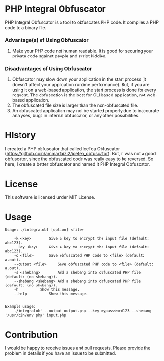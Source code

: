 
# PHP Integral Obfuscator
PHP Integral Obfuscator is a tool to obfuscates PHP code. It compiles a PHP code to a binary file.

### Advantage(s) of Using Obfuscator
1. Make your PHP code not human readable. It is good for securing your private code against people and script kiddies.

### Disadvantages of Using Obfuscator
1. Obfuscator may slow down your application in the start process (it doesn't affect your application runtime performance). But, if you are using it on a web-based application, the start process is done for every request. The obfuscation is the best for CLI based application, not web-based application.
2. The obfuscated file size is larger than the non-obfuscated file.
3. An obfuscated application may not be started properly due to inaccurate analyses, bugs in internal obfuscator, or any other possibilities.

# History
I created a PHP obfuscator that called IceTea Obfuscator (https://github.com/ammarfaizi2/icetea_obfuscator). But, it was not a good obfuscator, since the obfuscated code was really easy to be reversed. So here, I create a better obfuscator and named it PHP Integral Obfuscator.

# License
This software is licensed under MIT License.

# Usage
```
Usage: ./integralobf [option] <file>

	-k <key>		Give a key to encrypt the input file (default: abc123).
	--key <key>		Give a key to encrypt the input file (default: abc123).
	-o <file>		Save obfuscated PHP code to <file> (default: a.out).
	--output <file>		Save obfuscated PHP code to <file> (default: a.out).
	-s <shebang>		Add a shebang into obfuscated PHP file (default: (no shebang)).
	--shebang <shebang>	Add a shebang into obfuscated PHP file (default: (no shebang)).
	-h			Show this message.
	--help			Show this message.


Example usage:
	./integralobf --output output.php --key mypassword123 --shebang '/usr/bin/env php' input.php
```

# Contribution
I would be happy to receive issues and pull requests. Please provide the problem in details if you have an issue to be submitted.
